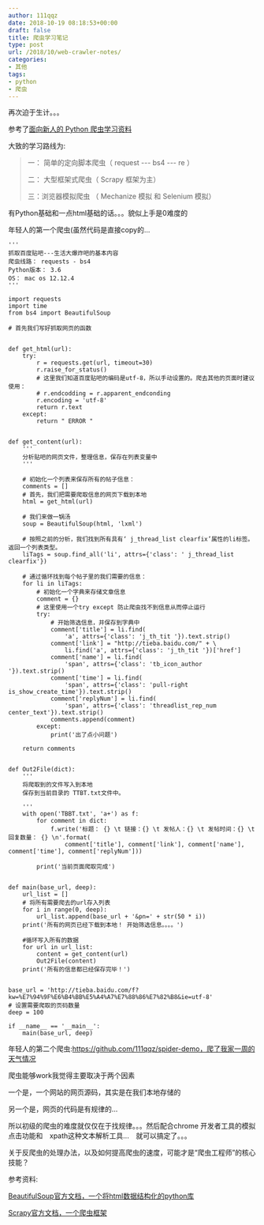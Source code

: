 ```yaml
---
author: 111qqz
date: 2018-10-19 08:18:53+00:00
draft: false
title: 爬虫学习笔记
type: post
url: /2018/10/web-crawler-notes/
categories:
- 其他
tags:
- python
- 爬虫
---
```


再次迫于生计。。。



参考了[面向新人的 Python 爬虫学习资料](https://www.v2ex.com/t/370455#reply9)

大致的学习路线为:


<blockquote>一： 简单的定向脚本爬虫（ request --- bs4 --- re ）

二： 大型框架式爬虫（ Scrapy 框架为主）

三：浏览器模拟爬虫 （ Mechanize 模拟 和 Selenium 模拟）</blockquote>


有Python基础和一点html基础的话。。。貌似上手是0难度的

年轻人的第一个爬虫(虽然代码是直接copy的...

    
    '''
    抓取百度贴吧---生活大爆炸吧的基本内容
    爬虫线路： requests - bs4
    Python版本： 3.6
    OS： mac os 12.12.4
    '''
    
    import requests
    import time
    from bs4 import BeautifulSoup
    
    # 首先我们写好抓取网页的函数
    
    
    def get_html(url):
        try:
            r = requests.get(url, timeout=30)
            r.raise_for_status()
            # 这里我们知道百度贴吧的编码是utf-8，所以手动设置的。爬去其他的页面时建议使用：
            # r.endcodding = r.apparent_endconding
            r.encoding = 'utf-8'
            return r.text
        except:
            return " ERROR "
    
    
    def get_content(url):
        '''
        分析贴吧的网页文件，整理信息，保存在列表变量中
        '''
    
        # 初始化一个列表来保存所有的帖子信息：
        comments = []
        # 首先，我们把需要爬取信息的网页下载到本地
        html = get_html(url)
    
        # 我们来做一锅汤
        soup = BeautifulSoup(html, 'lxml')
    
        # 按照之前的分析，我们找到所有具有‘ j_thread_list clearfix’属性的li标签。返回一个列表类型。
        liTags = soup.find_all('li', attrs={'class': ' j_thread_list clearfix'})
    
        # 通过循环找到每个帖子里的我们需要的信息：
        for li in liTags:
            # 初始化一个字典来存储文章信息
            comment = {}
            # 这里使用一个try except 防止爬虫找不到信息从而停止运行
            try:
                # 开始筛选信息，并保存到字典中
                comment['title'] = li.find(
                    'a', attrs={'class': 'j_th_tit '}).text.strip()
                comment['link'] = "http://tieba.baidu.com/" + \
                    li.find('a', attrs={'class': 'j_th_tit '})['href']
                comment['name'] = li.find(
                    'span', attrs={'class': 'tb_icon_author '}).text.strip()
                comment['time'] = li.find(
                    'span', attrs={'class': 'pull-right is_show_create_time'}).text.strip()
                comment['replyNum'] = li.find(
                    'span', attrs={'class': 'threadlist_rep_num center_text'}).text.strip()
                comments.append(comment)
            except:
                print('出了点小问题')
    
        return comments
    
    
    def Out2File(dict):
        '''
        将爬取到的文件写入到本地
        保存到当前目录的 TTBT.txt文件中。
    
        '''
        with open('TBBT.txt', 'a+') as f:
            for comment in dict:
                f.write('标题： {} \t 链接：{} \t 发帖人：{} \t 发帖时间：{} \t 回复数量： {} \n'.format(
                    comment['title'], comment['link'], comment['name'], comment['time'], comment['replyNum']))
    
            print('当前页面爬取完成')
    
    
    def main(base_url, deep):
        url_list = []
        # 将所有需要爬去的url存入列表
        for i in range(0, deep):
            url_list.append(base_url + '&pn=' + str(50 * i))
        print('所有的网页已经下载到本地！ 开始筛选信息。。。。')
    
        #循环写入所有的数据
        for url in url_list:
            content = get_content(url)
            Out2File(content)
        print('所有的信息都已经保存完毕！')
    
    
    base_url = 'http://tieba.baidu.com/f?kw=%E7%94%9F%E6%B4%BB%E5%A4%A7%E7%88%86%E7%82%B8&ie=utf-8'
    # 设置需要爬取的页码数量
    deep = 100
    
    if __name__ == '__main__':
        main(base_url, deep)




年轻人的第二个爬虫:https://github.com/111qqz/spider-demo，爬了我家一周的天气情况

爬虫能够work我觉得主要取决于两个因素

一个是，一个网站的网页源码，其实是在我们本地存储的

另一个是，网页的代码是有规律的...

所以初级的爬虫的难度就仅仅在于找规律。。。然后配合chrome 开发者工具的模拟点击功能和　xpath这种文本解析工具...　就可以搞定了。。。

关于反爬虫的处理办法，以及如何提高爬虫的速度，可能才是“爬虫工程师”的核心技能？

参考资料:

[BeautifulSoup官方文档，一个将html数据结构化的python库](https://www.crummy.com/software/BeautifulSoup/bs4/doc/)

[Scrapy官方文档，一个爬虫框架](https://docs.scrapy.org/en/latest/intro/overview.html)












